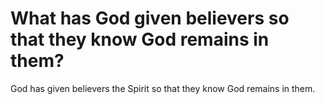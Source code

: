 # What has God given believers so that they know God remains in them?

God has given believers the Spirit so that they know God remains in them.
